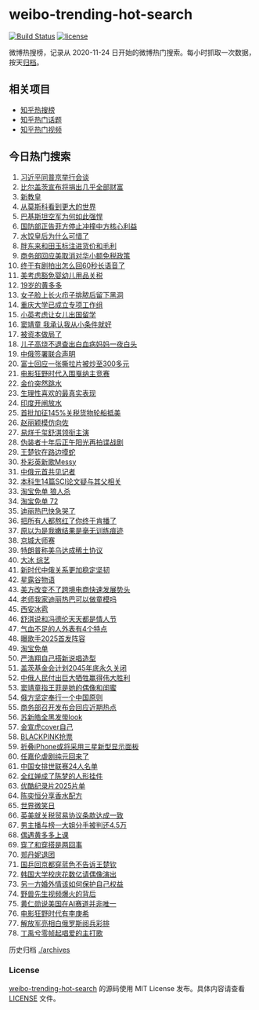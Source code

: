 # weibo-trending-hot-search

[![Build Status](https://github.com/justjavac/weibo-trending-hot-search/workflows/ci/badge.svg?branch=master)](https://github.com/justjavac/weibo-trending-hot-search/actions)
[![license](https://img.shields.io/github/license/justjavac/weibo-trending-hot-search)](https://github.com/justjavac/weibo-trending-hot-search/blob/master/LICENSE)

微博热搜榜，记录从 2020-11-24 日开始的微博热门搜索。每小时抓取一次数据，按天[归档](./archives)。

## 相关项目

- [知乎热搜榜](https://github.com/justjavac/zhihu-trending-top-search)
- [知乎热门话题](https://github.com/justjavac/zhihu-trending-hot-questions)
- [知乎热门视频](https://github.com/justjavac/zhihu-trending-hot-video)

## 今日热门搜索

<!-- BEGIN -->
<!-- 最后更新时间 Fri May 09 2025 03:31:18 GMT+0800 (China Standard Time) -->

1. [习近平同普京举行会谈](https://s.weibo.com//weibo?q=%23%E4%B9%A0%E8%BF%91%E5%B9%B3%E5%90%8C%E6%99%AE%E4%BA%AC%E4%B8%BE%E8%A1%8C%E4%BC%9A%E8%B0%88%23&Refer=new_time)
1. [比尔盖茨宣布将捐出几乎全部财富](https://s.weibo.com//weibo?q=%23%E6%AF%94%E5%B0%94%E7%9B%96%E8%8C%A8%E5%AE%A3%E5%B8%83%E5%B0%86%E6%8D%90%E5%87%BA%E5%87%A0%E4%B9%8E%E5%85%A8%E9%83%A8%E8%B4%A2%E5%AF%8C%23&t=31&band_rank=1&Refer=top)
1. [新教皇](https://s.weibo.com//weibo?q=%E6%96%B0%E6%95%99%E7%9A%87&t=31&band_rank=2&Refer=top)
1. [从莫斯科看到更大的世界](https://s.weibo.com//weibo?q=%23%E4%BB%8E%E8%8E%AB%E6%96%AF%E7%A7%91%E7%9C%8B%E5%88%B0%E6%9B%B4%E5%A4%A7%E7%9A%84%E4%B8%96%E7%95%8C%23&t=31&band_rank=3&Refer=top)
1. [巴基斯坦空军为何如此强悍](https://s.weibo.com//weibo?q=%23%E5%B7%B4%E5%9F%BA%E6%96%AF%E5%9D%A6%E7%A9%BA%E5%86%9B%E4%B8%BA%E4%BD%95%E5%A6%82%E6%AD%A4%E5%BC%BA%E6%82%8D%23&t=31&band_rank=5&Refer=top)
1. [国防部正告菲方停止冲撞中方核心利益](https://s.weibo.com//weibo?q=%23%E5%9B%BD%E9%98%B2%E9%83%A8%E6%AD%A3%E5%91%8A%E8%8F%B2%E6%96%B9%E5%81%9C%E6%AD%A2%E5%86%B2%E6%92%9E%E4%B8%AD%E6%96%B9%E6%A0%B8%E5%BF%83%E5%88%A9%E7%9B%8A%23&t=31&band_rank=14&Refer=top)
1. [水饺皇后为什么可惜了](https://s.weibo.com//weibo?q=%23%E6%B0%B4%E9%A5%BA%E7%9A%87%E5%90%8E%E4%B8%BA%E4%BB%80%E4%B9%88%E5%8F%AF%E6%83%9C%E4%BA%86%23&t=31&band_rank=9&Refer=top)
1. [胖东来和田玉标注进货价和毛利](https://s.weibo.com//weibo?q=%23%E8%83%96%E4%B8%9C%E6%9D%A5%E5%92%8C%E7%94%B0%E7%8E%89%E6%A0%87%E6%B3%A8%E8%BF%9B%E8%B4%A7%E4%BB%B7%E5%92%8C%E6%AF%9B%E5%88%A9%23&t=31&band_rank=30&Refer=top)
1. [商务部回应美取消对华小额免税政策](https://s.weibo.com//weibo?q=%23%E5%95%86%E5%8A%A1%E9%83%A8%E5%9B%9E%E5%BA%94%E7%BE%8E%E5%8F%96%E6%B6%88%E5%AF%B9%E5%8D%8E%E5%B0%8F%E9%A2%9D%E5%85%8D%E7%A8%8E%E6%94%BF%E7%AD%96%23&t=31&band_rank=36&Refer=top)
1. [终于有剧拍出怎么回60秒长语音了](https://s.weibo.com//weibo?q=%E7%BB%88%E4%BA%8E%E6%9C%89%E5%89%A7%E6%8B%8D%E5%87%BA%E6%80%8E%E4%B9%88%E5%9B%9E60%E7%A7%92%E9%95%BF%E8%AF%AD%E9%9F%B3%E4%BA%86&t=31&band_rank=27&Refer=top)
1. [美考虑豁免婴幼儿用品关税](https://s.weibo.com//weibo?q=%23%E7%BE%8E%E8%80%83%E8%99%91%E8%B1%81%E5%85%8D%E5%A9%B4%E5%B9%BC%E5%84%BF%E7%94%A8%E5%93%81%E5%85%B3%E7%A8%8E%23&t=31&band_rank=10&Refer=top)
1. [19岁的黄多多](https://s.weibo.com//weibo?q=%2319%E5%B2%81%E7%9A%84%E9%BB%84%E5%A4%9A%E5%A4%9A%23&t=31&band_rank=12&Refer=top)
1. [女子脸上长火疖子排脓后留下黑洞](https://s.weibo.com//weibo?q=%23%E5%A5%B3%E5%AD%90%E8%84%B8%E4%B8%8A%E9%95%BF%E7%81%AB%E7%96%96%E5%AD%90%E6%8E%92%E8%84%93%E5%90%8E%E7%95%99%E4%B8%8B%E9%BB%91%E6%B4%9E%23&t=31&band_rank=14&Refer=top)
1. [重庆大学已成立专项工作组](https://s.weibo.com//weibo?q=%23%E9%87%8D%E5%BA%86%E5%A4%A7%E5%AD%A6%E5%B7%B2%E6%88%90%E7%AB%8B%E4%B8%93%E9%A1%B9%E5%B7%A5%E4%BD%9C%E7%BB%84%23&t=31&band_rank=13&Refer=top)
1. [小英考虑让女儿出国留学](https://s.weibo.com//weibo?q=%23%E5%B0%8F%E8%8B%B1%E8%80%83%E8%99%91%E8%AE%A9%E5%A5%B3%E5%84%BF%E5%87%BA%E5%9B%BD%E7%95%99%E5%AD%A6%23&t=31&band_rank=11&Refer=top)
1. [窦靖童 我承认我从小条件就好](https://s.weibo.com//weibo?q=%E7%AA%A6%E9%9D%96%E7%AB%A5%20%E6%88%91%E6%89%BF%E8%AE%A4%E6%88%91%E4%BB%8E%E5%B0%8F%E6%9D%A1%E4%BB%B6%E5%B0%B1%E5%A5%BD&t=31&band_rank=14&Refer=top)
1. [被资本做局了](https://s.weibo.com//weibo?q=%E8%A2%AB%E8%B5%84%E6%9C%AC%E5%81%9A%E5%B1%80%E4%BA%86&t=31&band_rank=33&Refer=top)
1. [儿子高烧不退查出白血病妈妈一夜白头](https://s.weibo.com//weibo?q=%23%E5%84%BF%E5%AD%90%E9%AB%98%E7%83%A7%E4%B8%8D%E9%80%80%E6%9F%A5%E5%87%BA%E7%99%BD%E8%A1%80%E7%97%85%E5%A6%88%E5%A6%88%E4%B8%80%E5%A4%9C%E7%99%BD%E5%A4%B4%23&t=31&band_rank=15&Refer=top)
1. [中俄签署联合声明](https://s.weibo.com//weibo?q=%23%E4%B8%AD%E4%BF%84%E7%AD%BE%E7%BD%B2%E8%81%94%E5%90%88%E5%A3%B0%E6%98%8E%23&t=31&band_rank=18&Refer=top)
1. [富士回应一张撕拉片被炒至300多元](https://s.weibo.com//weibo?q=%23%E5%AF%8C%E5%A3%AB%E5%9B%9E%E5%BA%94%E4%B8%80%E5%BC%A0%E6%92%95%E6%8B%89%E7%89%87%E8%A2%AB%E7%82%92%E8%87%B3300%E5%A4%9A%E5%85%83%23&t=31&band_rank=4&Refer=top)
1. [电影狂野时代入围戛纳主竞赛](https://s.weibo.com//weibo?q=%23%E7%94%B5%E5%BD%B1%E7%8B%82%E9%87%8E%E6%97%B6%E4%BB%A3%E5%85%A5%E5%9B%B4%E6%88%9B%E7%BA%B3%E4%B8%BB%E7%AB%9E%E8%B5%9B%23&t=31&band_rank=45&Refer=top)
1. [金价突然跳水](https://s.weibo.com//weibo?q=%23%E9%87%91%E4%BB%B7%E7%AA%81%E7%84%B6%E8%B7%B3%E6%B0%B4%23&t=31&band_rank=21&Refer=top)
1. [生理性喜欢的最真实表现](https://s.weibo.com//weibo?q=%23%E7%94%9F%E7%90%86%E6%80%A7%E5%96%9C%E6%AC%A2%E7%9A%84%E6%9C%80%E7%9C%9F%E5%AE%9E%E8%A1%A8%E7%8E%B0%23&t=31&band_rank=23&Refer=top)
1. [印度开闸放水](https://s.weibo.com//weibo?q=%23%E5%8D%B0%E5%BA%A6%E5%BC%80%E9%97%B8%E6%94%BE%E6%B0%B4%23&t=31&band_rank=48&Refer=top)
1. [首批加征145%关税货物轮船抵美](https://s.weibo.com//weibo?q=%23%E9%A6%96%E6%89%B9%E5%8A%A0%E5%BE%81145%25%E5%85%B3%E7%A8%8E%E8%B4%A7%E7%89%A9%E8%BD%AE%E8%88%B9%E6%8A%B5%E7%BE%8E%23&t=31&band_rank=34&Refer=top)
1. [赵丽颖模仿向佐](https://s.weibo.com//weibo?q=%23%E8%B5%B5%E4%B8%BD%E9%A2%96%E6%A8%A1%E4%BB%BF%E5%90%91%E4%BD%90%23&t=31&band_rank=24&Refer=top)
1. [易烊千玺舒淇领衔主演](https://s.weibo.com//weibo?q=%23%E6%98%93%E7%83%8A%E5%8D%83%E7%8E%BA%E8%88%92%E6%B7%87%E9%A2%86%E8%A1%94%E4%B8%BB%E6%BC%94%23&t=31&band_rank=27&Refer=top)
1. [伪装者十年后正午阳光再拍谍战剧](https://s.weibo.com//weibo?q=%23%E4%BC%AA%E8%A3%85%E8%80%85%E5%8D%81%E5%B9%B4%E5%90%8E%E6%AD%A3%E5%8D%88%E9%98%B3%E5%85%89%E5%86%8D%E6%8B%8D%E8%B0%8D%E6%88%98%E5%89%A7%23&t=31&band_rank=6&Refer=top)
1. [王楚钦在路边摸蛇](https://s.weibo.com//weibo?q=%23%E7%8E%8B%E6%A5%9A%E9%92%A6%E5%9C%A8%E8%B7%AF%E8%BE%B9%E6%91%B8%E8%9B%87%23&t=31&band_rank=8&Refer=top)
1. [朴彩英新歌Messy](https://s.weibo.com//weibo?q=%23%E6%9C%B4%E5%BD%A9%E8%8B%B1%E6%96%B0%E6%AD%8CMessy%23&t=31&band_rank=46&Refer=top)
1. [中俄元首共见记者](https://s.weibo.com//weibo?q=%23%E4%B8%AD%E4%BF%84%E5%85%83%E9%A6%96%E5%85%B1%E8%A7%81%E8%AE%B0%E8%80%85%23&t=31&band_rank=38&Refer=top)
1. [本科生14篇SCI论文疑与其父相关](https://s.weibo.com//weibo?q=%23%E6%9C%AC%E7%A7%91%E7%94%9F14%E7%AF%87SCI%E8%AE%BA%E6%96%87%E7%96%91%E4%B8%8E%E5%85%B6%E7%88%B6%E7%9B%B8%E5%85%B3%23&t=31&band_rank=17&Refer=top)
1. [淘宝免单 狼人杀](https://s.weibo.com//weibo?q=%E6%B7%98%E5%AE%9D%E5%85%8D%E5%8D%95%20%E7%8B%BC%E4%BA%BA%E6%9D%80&t=31&band_rank=36&Refer=top)
1. [淘宝免单 72](https://s.weibo.com//weibo?q=%E6%B7%98%E5%AE%9D%E5%85%8D%E5%8D%95%2072&t=31&band_rank=47&Refer=top)
1. [迪丽热巴快急哭了](https://s.weibo.com//weibo?q=%23%E8%BF%AA%E4%B8%BD%E7%83%AD%E5%B7%B4%E5%BF%AB%E6%80%A5%E5%93%AD%E4%BA%86%23&t=31&band_rank=16&Refer=top)
1. [把所有人都熬红了你终于肯播了](https://s.weibo.com//weibo?q=%E6%8A%8A%E6%89%80%E6%9C%89%E4%BA%BA%E9%83%BD%E7%86%AC%E7%BA%A2%E4%BA%86%E4%BD%A0%E7%BB%88%E4%BA%8E%E8%82%AF%E6%92%AD%E4%BA%86&t=31&band_rank=7&Refer=top)
1. [原以为是我嫩结果是毫无训练痕迹](https://s.weibo.com//weibo?q=%E5%8E%9F%E4%BB%A5%E4%B8%BA%E6%98%AF%E6%88%91%E5%AB%A9%E7%BB%93%E6%9E%9C%E6%98%AF%E6%AF%AB%E6%97%A0%E8%AE%AD%E7%BB%83%E7%97%95%E8%BF%B9&t=31&band_rank=44&Refer=top)
1. [京城大师赛](https://s.weibo.com//weibo?q=%23%E4%BA%AC%E5%9F%8E%E5%A4%A7%E5%B8%88%E8%B5%9B%23&t=31&band_rank=50&Refer=top)
1. [特朗普称美乌达成稀土协议](https://s.weibo.com//weibo?q=%23%E7%89%B9%E6%9C%97%E6%99%AE%E7%A7%B0%E7%BE%8E%E4%B9%8C%E8%BE%BE%E6%88%90%E7%A8%80%E5%9C%9F%E5%8D%8F%E8%AE%AE%23&t=31&band_rank=25&Refer=top)
1. [大冰 综艺](https://s.weibo.com//weibo?q=%E5%A4%A7%E5%86%B0%20%E7%BB%BC%E8%89%BA&t=31&band_rank=38&Refer=top)
1. [新时代中俄关系更加稳定坚韧](https://s.weibo.com//weibo?q=%23%E6%96%B0%E6%97%B6%E4%BB%A3%E4%B8%AD%E4%BF%84%E5%85%B3%E7%B3%BB%E6%9B%B4%E5%8A%A0%E7%A8%B3%E5%AE%9A%E5%9D%9A%E9%9F%A7%23&t=31&band_rank=32&Refer=top)
1. [星露谷物语](https://s.weibo.com//weibo?q=%23%E6%98%9F%E9%9C%B2%E8%B0%B7%E7%89%A9%E8%AF%AD%23&t=31&band_rank=44&Refer=top)
1. [美方改变不了跨境电商快速发展势头](https://s.weibo.com//weibo?q=%23%E7%BE%8E%E6%96%B9%E6%94%B9%E5%8F%98%E4%B8%8D%E4%BA%86%E8%B7%A8%E5%A2%83%E7%94%B5%E5%95%86%E5%BF%AB%E9%80%9F%E5%8F%91%E5%B1%95%E5%8A%BF%E5%A4%B4%23&t=31&band_rank=26&Refer=top)
1. [老师我家迪丽热巴可以做童模吗](https://s.weibo.com//weibo?q=%E8%80%81%E5%B8%88%E6%88%91%E5%AE%B6%E8%BF%AA%E4%B8%BD%E7%83%AD%E5%B7%B4%E5%8F%AF%E4%BB%A5%E5%81%9A%E7%AB%A5%E6%A8%A1%E5%90%97&t=31&band_rank=49&Refer=top)
1. [西安冰雹](https://s.weibo.com//weibo?q=%E8%A5%BF%E5%AE%89%E5%86%B0%E9%9B%B9&t=31&band_rank=50&Refer=top)
1. [舒淇说和冯德伦天天都是情人节](https://s.weibo.com//weibo?q=%23%E8%88%92%E6%B7%87%E8%AF%B4%E5%92%8C%E5%86%AF%E5%BE%B7%E4%BC%A6%E5%A4%A9%E5%A4%A9%E9%83%BD%E6%98%AF%E6%83%85%E4%BA%BA%E8%8A%82%23&t=31&band_rank=20&Refer=top)
1. [气血不足的人外表有4个特点](https://s.weibo.com//weibo?q=%23%E6%B0%94%E8%A1%80%E4%B8%8D%E8%B6%B3%E7%9A%84%E4%BA%BA%E5%A4%96%E8%A1%A8%E6%9C%894%E4%B8%AA%E7%89%B9%E7%82%B9%23&t=31&band_rank=41&Refer=top)
1. [曝歌手2025首发阵容](https://s.weibo.com//weibo?q=%23%E6%9B%9D%E6%AD%8C%E6%89%8B2025%E9%A6%96%E5%8F%91%E9%98%B5%E5%AE%B9%23&t=31&band_rank=28&Refer=top)
1. [淘宝免单](https://s.weibo.com//weibo?q=%E6%B7%98%E5%AE%9D%E5%85%8D%E5%8D%95&t=31&band_rank=37&Refer=top)
1. [严浩翔自己搭新说唱造型](https://s.weibo.com//weibo?q=%23%E4%B8%A5%E6%B5%A9%E7%BF%94%E8%87%AA%E5%B7%B1%E6%90%AD%E6%96%B0%E8%AF%B4%E5%94%B1%E9%80%A0%E5%9E%8B%23&t=31&band_rank=43&Refer=top)
1. [盖茨基金会计划2045年底永久关闭](https://s.weibo.com//weibo?q=%23%E7%9B%96%E8%8C%A8%E5%9F%BA%E9%87%91%E4%BC%9A%E8%AE%A1%E5%88%922045%E5%B9%B4%E5%BA%95%E6%B0%B8%E4%B9%85%E5%85%B3%E9%97%AD%23&t=31&band_rank=40&Refer=top)
1. [中俄人民付出巨大牺牲赢得伟大胜利](https://s.weibo.com//weibo?q=%23%E4%B8%AD%E4%BF%84%E4%BA%BA%E6%B0%91%E4%BB%98%E5%87%BA%E5%B7%A8%E5%A4%A7%E7%89%BA%E7%89%B2%E8%B5%A2%E5%BE%97%E4%BC%9F%E5%A4%A7%E8%83%9C%E5%88%A9%23&Refer=new_time)
1. [窦靖童指王菲是她的偶像和闺蜜](https://s.weibo.com//weibo?q=%23%E7%AA%A6%E9%9D%96%E7%AB%A5%E6%8C%87%E7%8E%8B%E8%8F%B2%E6%98%AF%E5%A5%B9%E7%9A%84%E5%81%B6%E5%83%8F%E5%92%8C%E9%97%BA%E8%9C%9C%23&t=31&band_rank=46&Refer=top)
1. [俄方坚定奉行一个中国原则](https://s.weibo.com//weibo?q=%23%E4%BF%84%E6%96%B9%E5%9D%9A%E5%AE%9A%E5%A5%89%E8%A1%8C%E4%B8%80%E4%B8%AA%E4%B8%AD%E5%9B%BD%E5%8E%9F%E5%88%99%23&t=31&band_rank=14&Refer=top)
1. [商务部召开发布会回应近期热点](https://s.weibo.com//weibo?q=%23%E5%95%86%E5%8A%A1%E9%83%A8%E5%8F%AC%E5%BC%80%E5%8F%91%E5%B8%83%E4%BC%9A%E5%9B%9E%E5%BA%94%E8%BF%91%E6%9C%9F%E7%83%AD%E7%82%B9%23&t=31&band_rank=41&Refer=top)
1. [苏新皓全黑发带look](https://s.weibo.com//weibo?q=%23%E8%8B%8F%E6%96%B0%E7%9A%93%E5%85%A8%E9%BB%91%E5%8F%91%E5%B8%A6look%23&t=31&band_rank=46&Refer=top)
1. [金宣虎cover自己](https://s.weibo.com//weibo?q=%23%E9%87%91%E5%AE%A3%E8%99%8Ecover%E8%87%AA%E5%B7%B1%23&t=31&band_rank=47&Refer=top)
1. [BLACKPINK抢票](https://s.weibo.com//weibo?q=BLACKPINK%E6%8A%A2%E7%A5%A8&t=31&band_rank=35&Refer=top)
1. [折叠iPhone或将采用三星新型显示面板](https://s.weibo.com//weibo?q=%23%E6%8A%98%E5%8F%A0iPhone%E6%88%96%E5%B0%86%E9%87%87%E7%94%A8%E4%B8%89%E6%98%9F%E6%96%B0%E5%9E%8B%E6%98%BE%E7%A4%BA%E9%9D%A2%E6%9D%BF%23&t=31&band_rank=44&Refer=top)
1. [任嘉伦虐剧纯元回来了](https://s.weibo.com//weibo?q=%E4%BB%BB%E5%98%89%E4%BC%A6%E8%99%90%E5%89%A7%E7%BA%AF%E5%85%83%E5%9B%9E%E6%9D%A5%E4%BA%86&t=31&band_rank=10&Refer=top)
1. [中国女排世联赛24人名单](https://s.weibo.com//weibo?q=%23%E4%B8%AD%E5%9B%BD%E5%A5%B3%E6%8E%92%E4%B8%96%E8%81%94%E8%B5%9B24%E4%BA%BA%E5%90%8D%E5%8D%95%23&t=31&band_rank=49&Refer=top)
1. [全红婵成了陈梦的人形挂件](https://s.weibo.com//weibo?q=%23%E5%85%A8%E7%BA%A2%E5%A9%B5%E6%88%90%E4%BA%86%E9%99%88%E6%A2%A6%E7%9A%84%E4%BA%BA%E5%BD%A2%E6%8C%82%E4%BB%B6%23&t=31&band_rank=29&Refer=top)
1. [优酷纪录片2025片单](https://s.weibo.com//weibo?q=%23%E4%BC%98%E9%85%B7%E7%BA%AA%E5%BD%95%E7%89%872025%E7%89%87%E5%8D%95%23&t=31&band_rank=46&Refer=top)
1. [陈奕恒分享香水配方](https://s.weibo.com//weibo?q=%E9%99%88%E5%A5%95%E6%81%92%E5%88%86%E4%BA%AB%E9%A6%99%E6%B0%B4%E9%85%8D%E6%96%B9&t=31&band_rank=19&Refer=top)
1. [世界微笑日](https://s.weibo.com//weibo?q=%E4%B8%96%E7%95%8C%E5%BE%AE%E7%AC%91%E6%97%A5&t=31&band_rank=44&Refer=top)
1. [英美就关税贸易协议条款达成一致](https://s.weibo.com//weibo?q=%23%E8%8B%B1%E7%BE%8E%E5%B0%B1%E5%85%B3%E7%A8%8E%E8%B4%B8%E6%98%93%E5%8D%8F%E8%AE%AE%E6%9D%A1%E6%AC%BE%E8%BE%BE%E6%88%90%E4%B8%80%E8%87%B4%23&t=31&band_rank=2&Refer=top)
1. [男主播与榜一大姐分手被判还4.5万](https://s.weibo.com//weibo?q=%23%E7%94%B7%E4%B8%BB%E6%92%AD%E4%B8%8E%E6%A6%9C%E4%B8%80%E5%A4%A7%E5%A7%90%E5%88%86%E6%89%8B%E8%A2%AB%E5%88%A4%E8%BF%984.5%E4%B8%87%23&t=31&band_rank=19&Refer=top)
1. [偶遇黄多多上课](https://s.weibo.com//weibo?q=%23%E5%81%B6%E9%81%87%E9%BB%84%E5%A4%9A%E5%A4%9A%E4%B8%8A%E8%AF%BE%23&t=31&band_rank=22&Refer=top)
1. [穿了和穿搭是两回事](https://s.weibo.com//weibo?q=%E7%A9%BF%E4%BA%86%E5%92%8C%E7%A9%BF%E6%90%AD%E6%98%AF%E4%B8%A4%E5%9B%9E%E4%BA%8B&t=31&band_rank=42&Refer=top)
1. [郑丹妮退团](https://s.weibo.com//weibo?q=%23%E9%83%91%E4%B8%B9%E5%A6%AE%E9%80%80%E5%9B%A2%23&t=31&band_rank=49&Refer=top)
1. [国乒回京都穿蓝色不告诉王楚钦](https://s.weibo.com//weibo?q=%23%E5%9B%BD%E4%B9%92%E5%9B%9E%E4%BA%AC%E9%83%BD%E7%A9%BF%E8%93%9D%E8%89%B2%E4%B8%8D%E5%91%8A%E8%AF%89%E7%8E%8B%E6%A5%9A%E9%92%A6%23&t=31&band_rank=50&Refer=top)
1. [韩国大学校庆花数亿请偶像演出](https://s.weibo.com//weibo?q=%E9%9F%A9%E5%9B%BD%E5%A4%A7%E5%AD%A6%E6%A0%A1%E5%BA%86%E8%8A%B1%E6%95%B0%E4%BA%BF%E8%AF%B7%E5%81%B6%E5%83%8F%E6%BC%94%E5%87%BA&t=31&band_rank=49&Refer=top)
1. [另一方婚外情该如何保护自己权益](https://s.weibo.com//weibo?q=%E5%8F%A6%E4%B8%80%E6%96%B9%E5%A9%9A%E5%A4%96%E6%83%85%E8%AF%A5%E5%A6%82%E4%BD%95%E4%BF%9D%E6%8A%A4%E8%87%AA%E5%B7%B1%E6%9D%83%E7%9B%8A&t=31&band_rank=39&Refer=top)
1. [野兽先生视频爆火的背后](https://s.weibo.com//weibo?q=%E9%87%8E%E5%85%BD%E5%85%88%E7%94%9F%E8%A7%86%E9%A2%91%E7%88%86%E7%81%AB%E7%9A%84%E8%83%8C%E5%90%8E&t=31&band_rank=40&Refer=top)
1. [黄仁勋说美国在AI赛道并非唯一](https://s.weibo.com//weibo?q=%23%E9%BB%84%E4%BB%81%E5%8B%8B%E8%AF%B4%E7%BE%8E%E5%9B%BD%E5%9C%A8AI%E8%B5%9B%E9%81%93%E5%B9%B6%E9%9D%9E%E5%94%AF%E4%B8%80%23&t=31&band_rank=43&Refer=top)
1. [电影狂野时代有李庚希](https://s.weibo.com//weibo?q=%23%E7%94%B5%E5%BD%B1%E7%8B%82%E9%87%8E%E6%97%B6%E4%BB%A3%E6%9C%89%E6%9D%8E%E5%BA%9A%E5%B8%8C%23&t=31&band_rank=26&Refer=top)
1. [解放军亮相白俄罗斯阅兵彩排](https://s.weibo.com//weibo?q=%23%E8%A7%A3%E6%94%BE%E5%86%9B%E4%BA%AE%E7%9B%B8%E7%99%BD%E4%BF%84%E7%BD%97%E6%96%AF%E9%98%85%E5%85%B5%E5%BD%A9%E6%8E%92%23&t=31&band_rank=31&Refer=top)
1. [丁禹兮零帧起唱爱的主打歌](https://s.weibo.com//weibo?q=%E4%B8%81%E7%A6%B9%E5%85%AE%E9%9B%B6%E5%B8%A7%E8%B5%B7%E5%94%B1%E7%88%B1%E7%9A%84%E4%B8%BB%E6%89%93%E6%AD%8C&t=31&band_rank=46&Refer=top)

<!-- END -->

历史归档 [./archives](./archives)

### License

[weibo-trending-hot-search](https://github.com/justjavac/weibo-trending-hot-search) 的源码使用 MIT License
发布。具体内容请查看 [LICENSE](./LICENSE) 文件。
